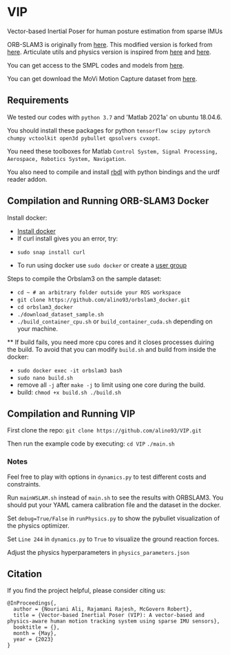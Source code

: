 # VIP
Vector-based Inertial Poser for human posture estimation from sparse IMUs

ORB-SLAM3 is originally from [here](https://github.com/UZ-SLAMLab/ORB_SLAM3). This modified version is forked from [here](https://github.com/jahaniam/orbslam3_docker). 
Articulate utils and physics version is inspired from [here](https://vcai.mpi-inf.mpg.de/projects/PhysCap/data/physcap.pdf) and [here](https://github.com/Xinyu-Yi/PIP).

You can get access to the SMPL codes and models from [here](https://smpl.is.tue.mpg.de/).

You can get download the MoVi Motion Capture dataset from [here](https://www.biomotionlab.ca/movi/).

## Requirements
We tested our codes with `python 3.7` and 'Matlab 2021a' on ubuntu 18.04.6. 

You should install these packages for python `tensorflow scipy pytorch chumpy vctoolkit open3d pybullet qpsolvers cvxopt`.

You need these toolboxes for Matlab `Control System, Signal Processing, Aerospace, Robotics System, Navigation`.

You also need to compile and install [rbdl](https://github.com/rbdl/rbdl) with python bindings and the urdf reader addon.

## Compilation and Running ORB-SLAM3 Docker
Install docker:
* [Install docker](https://docs.docker.com/engine/install/ubuntu/#install-using-the-repository)
* If curl install gives you an error, try:
 - `sudo snap install curl`
* To run using docker use `sudo docker` or create a [user group](https://docs.docker.com/engine/install/linux-postinstall/)

Steps to compile the Orbslam3 on the sample dataset:

- `cd ~ # an arbitrary folder outside your ROS workspace`
- `git clone https://github.com/alino93/orbslam3_docker.git`
- `cd orbslam3_docker` 
- `./download_dataset_sample.sh`
- `./build_container_cpu.sh` or `build_container_cuda.sh` depending on your machine.

** If build fails, you need more cpu cores and it closes processes duiring the build. To avoid that you can modify `build.sh` and build from inside the docker:
- `sudo docker exec -it orbslam3 bash`
- `sudo nano build.sh`
- remove all `-j` after `make -j` to limit using one core during the build.
- build: `chmod +x build.sh
          ./build.sh`
          
## Compilation and Running VIP

First clone the repo:
`git clone https://github.com/alino93/VIP.git`

Then run the example code by executing:
`cd VIP`
`./main.sh`

### Notes

Feel free to play with options in `dynamics.py` to test different costs and constraints.

Run `mainWSLAM.sh` instead of `main.sh` to see the results with ORBSLAM3. You should put your YAML camera calibration file and the dataset in the docker.  

Set `debug=True/False` in `runPhysics.py` to show the pybullet visualization of the physics optimizer.

Set `Line 244` in `dynamics.py` to `True` to visualize the ground reaction forces.

Adjust the physics hyperparameters in `physics_parameters.json`



## Citation

If you find the project helpful, please consider citing us:

```
@InProceedings{,
  author = {Nouriani Ali, Rajamani Rajesh, McGovern Robert},
  title = {Vector-based Inertial Poser (VIP): A vector-based and physics-aware human motion tracking system using sparse IMU sensors},
  booktitle = {},
  month = {May},
  year = {2023}
}
```
